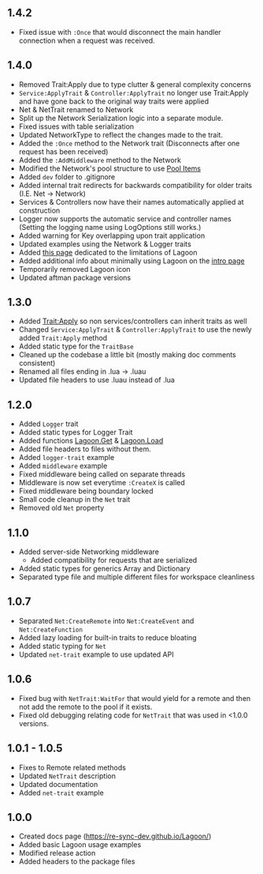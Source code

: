 ## 1.4.2
- Fixed issue with `:Once` that would disconnect the main handler connection when a request was received.

## 1.4.0
- Removed Trait:Apply due to type clutter & general complexity concerns
- `Service:ApplyTrait` & `Controller:ApplyTrait` no longer use Trait:Apply and have gone back to the original way traits were applied
- Net & NetTrait renamed to Network
- Split up the Network Serialization logic into a separate module.
- Fixed issues with table serialization
- Updated NetworkType to reflect the changes made to the trait.
- Added the `:Once` method to the Network trait (Disconnects after one request has been received)
- Added the `:AddMiddleware` method to the Network
- Modified the Network's pool structure to use [Pool Items](/Lagoon/api/Network#NetworkPoolItem%3CT%3E)
- Added `dev` folder to .gitignore
- Added internal trait redirects for backwards compatibility for older traits (I.E. Net -> Network)
- Services & Controllers now have their names automatically applied at construction
- Logger now supports the automatic service and controller names (Setting the logging name using LogOptions still works.)
- Added warning for Key overlapping upon trait application
- Updated examples using the Network & Logger traits
- Added [this page](/Lagoon/docs/limitations) dedicated to the limitations of Lagoon
- Added additional info about minimally using Lagoon on the [intro page](/Lagoon/docs/intro#do-i-need-to-wrap-everything-in-the-lagoon-api)
- Temporarily removed Lagoon icon
- Updated aftman package versions

## 1.3.0
- Added [Trait:Apply](/Lagoon/api/Trait#Apply) so non services/controllers can inherit traits as well
- Changed `Service:ApplyTrait` & `Controller:ApplyTrait` to use the newly added `Trait:Apply` method
- Added static type for the `TraitBase`
- Cleaned up the codebase a little bit (mostly making doc comments consistent)
- Renamed all files ending in .lua -> .luau
- Updated file headers to use .luau instead of .lua

## 1.2.0
- Added `Logger` trait
- Added static types for Logger Trait
- Added functions [Lagoon.Get](/Lagoon/api/Lagoon#Get) & [Lagoon.Load](/Lagoon/api/Lagoon#Load)
- Added file headers to files without them.
- Added `logger-trait` example
- Added `middleware` example
- Fixed middleware being called on separate threads
- Middleware is now set everytime `:CreateX` is called
- Fixed middleware being boundary locked
- Small code cleanup in the `Net` trait
- Removed old `Net` property

## 1.1.0
- Added server-side Networking middleware
	- Added compatibility for requests that are serialized
- Added static types for generics Array and Dictionary
- Separated type file and multiple different files for workspace cleanliness

## 1.0.7
- Separated `Net:CreateRemote` into `Net:CreateEvent` and `Net:CreateFunction`
- Added lazy loading for built-in traits to reduce bloating
- Added static typing for `Net`
- Updated `net-trait` example to use updated API

## 1.0.6
- Fixed bug with `NetTrait:WaitFor` that would yield for a remote and then not add the remote to the pool if it exists.
- Fixed old debugging relating code for `NetTrait` that was used in <1.0.0 versions.

## 1.0.1 - 1.0.5
- Fixes to Remote related methods
- Updated `NetTrait` description
- Updated documentation
- Added `net-trait` example

## 1.0.0
- Created docs page (https://re-sync-dev.github.io/Lagoon/)
- Added basic Lagoon usage examples
- Modified release action
- Added headers to the package files